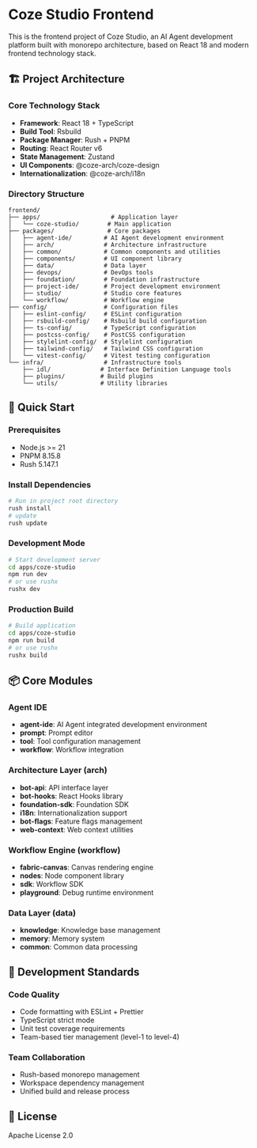 # Coze Studio Frontend

This is the frontend project of Coze Studio, an AI Agent development platform built with monorepo architecture, based on React 18 and modern frontend technology stack.

## 🏗️ Project Architecture

### Core Technology Stack
- **Framework**: React 18 + TypeScript
- **Build Tool**: Rsbuild
- **Package Manager**: Rush + PNPM
- **Routing**: React Router v6
- **State Management**: Zustand
- **UI Components**: @coze-arch/coze-design
- **Internationalization**: @coze-arch/i18n

### Directory Structure

```
frontend/
├── apps/                    # Application layer
│   └── coze-studio/        # Main application
├── packages/               # Core packages
│   ├── agent-ide/         # AI Agent development environment
│   ├── arch/              # Architecture infrastructure
│   ├── common/            # Common components and utilities
│   ├── components/        # UI component library
│   ├── data/              # Data layer
│   ├── devops/            # DevOps tools
│   ├── foundation/        # Foundation infrastructure
│   ├── project-ide/       # Project development environment
│   ├── studio/            # Studio core features
│   └── workflow/          # Workflow engine
├── config/                # Configuration files
│   ├── eslint-config/     # ESLint configuration
│   ├── rsbuild-config/    # Rsbuild build configuration
│   ├── ts-config/         # TypeScript configuration
│   ├── postcss-config/    # PostCSS configuration
│   ├── stylelint-config/  # Stylelint configuration
│   ├── tailwind-config/   # Tailwind CSS configuration
│   └── vitest-config/     # Vitest testing configuration
└── infra/                 # Infrastructure tools
    ├── idl/              # Interface Definition Language tools
    ├── plugins/          # Build plugins
    └── utils/            # Utility libraries
```

## 🚀 Quick Start

### Prerequisites
- Node.js >= 21
- PNPM 8.15.8
- Rush 5.147.1

### Install Dependencies
```bash
# Run in project root directory
rush install
# update
rush update
```

### Development Mode
```bash
# Start development server
cd apps/coze-studio
npm run dev
# or use rushx
rushx dev
```

### Production Build
```bash
# Build application
cd apps/coze-studio
npm run build
# or use rushx
rushx build
```

## 📦 Core Modules

### Agent IDE
- **agent-ide**: AI Agent integrated development environment
- **prompt**: Prompt editor
- **tool**: Tool configuration management
- **workflow**: Workflow integration

### Architecture Layer (arch)
- **bot-api**: API interface layer
- **bot-hooks**: React Hooks library
- **foundation-sdk**: Foundation SDK
- **i18n**: Internationalization support
- **bot-flags**: Feature flags management
- **web-context**: Web context utilities

### Workflow Engine (workflow)
- **fabric-canvas**: Canvas rendering engine
- **nodes**: Node component library
- **sdk**: Workflow SDK
- **playground**: Debug runtime environment

### Data Layer (data)
- **knowledge**: Knowledge base management
- **memory**: Memory system
- **common**: Common data processing

## 🔧 Development Standards

### Code Quality
- Code formatting with ESLint + Prettier
- TypeScript strict mode
- Unit test coverage requirements
- Team-based tier management (level-1 to level-4)

### Team Collaboration
- Rush-based monorepo management
- Workspace dependency management
- Unified build and release process

## 📄 License

Apache License 2.0